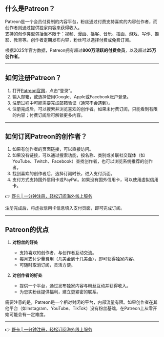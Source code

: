 ## 什么是Patreon？

Patreon是一个会员付费制的内容平台，粉丝通过付费支持喜欢的内容创作者，而创作者则通过提供独家内容来获得收入。  
支持的创作类型包括但不限于：视频、漫画、播客、音乐、插画、游戏、写作、摄影、教育等。创作者定期发布内容，粉丝可以选择付费或免费订阅。

根据2025年官方数据，Patreon拥有超过**800万活跃的付费会员**，以及超过**25万创作者**。

---

## 如何注册Patreon？

1. 打开[Patreon官网](https://www.patreon.com/)，点击“登录”。
2. 输入邮箱，或选择使用Google、Apple或Facebook账户登录。
3. 注册过程中可能需要完成邮箱验证（通常不会遇到）。
4. 注册完成后，可以搜索并浏览喜欢的创作者。如果未付费订阅，只能看到有限的内容；付费订阅后可解锁更多内容。

---

## 如何订阅Patreon的创作者？

1. 如果有创作者的页面链接，可以直接访问。
2. 如果没有链接，可以通过搜索功能，按名称、类别或关联社交媒体（如YouTube、Twitch、Facebook）查找创作者，也可以浏览系统推荐的创作者。
3. 找到喜欢的创作者后，选择订阅时长，进入支付页面。
4. 支付方式支持国外信用卡或PayPal。如果没有国外信用卡，可以使用虚拟信用卡。

👉 [野卡 | 一分钟注册，轻松订阅海外线上服务](https://bit.ly/bewildcard)

注册完成后，将虚拟信用卡信息填入支付页面，即可完成订阅。

---

## Patreon的优点

1. **对粉丝的好处**  
   - 支持喜欢的创作者，与创作者互动交流。  
   - 每月支付少量费用（几美金到十几美金），即可获得独家内容。  
   - 可随时取消订阅，灵活方便。

2. **对创作者的好处**  
   - 提供一个平台，通过发布独家内容与粉丝互动并获得收入。  
   - 为忠实粉丝提供福利，建立更紧密的联系。

需要注意的是，Patreon是一个相对封闭的平台，内部流量有限。如果创作者在其他平台（如Instagram、YouTube、TikTok）没有粉丝基础，在Patreon上从零开始可能会有一定难度。

---

👉 [野卡 | 一分钟注册，轻松订阅海外线上服务](https://bit.ly/bewildcard)